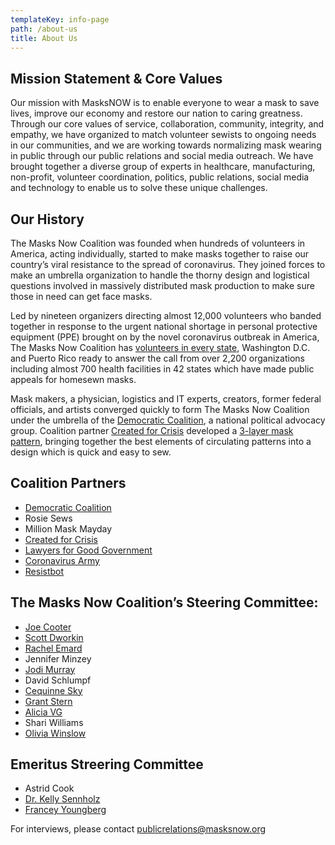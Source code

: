 ```yaml
---
templateKey: info-page
path: /about-us
title: About Us
---
```

## Mission Statement & Core Values

Our mission with MasksNOW is to enable everyone to wear a mask to save lives, improve our economy and restore our nation to caring greatness.  Through our core values of service, collaboration, community, integrity, and empathy, we have organized to match volunteer sewists to ongoing needs in our communities, and we are working towards normalizing mask wearing in public through our public relations and social media outreach.  We have brought together a diverse group of experts in healthcare, manufacturing, non-profit, volunteer coordination, politics, public relations, social media and technology to enable us to solve these unique challenges.

## Our History

The Masks Now Coalition was founded when hundreds of volunteers in America, acting individually, started to make masks together to raise our country’s viral resistance to the spread of coronavirus. They joined forces to make an umbrella organization to handle the thorny design and logistical questions involved in massively distributed mask production to make sure those in need can get face masks.

Led by nineteen organizers directing almost 12,000 volunteers who banded together in response to the urgent national shortage in personal protective equipment (PPE) brought on by the novel coronavirus outbreak in America, The Masks Now Coalition has [volunteers in every state](https://masksnow.org/groups-directory), Washington D.C. and Puerto Rico ready to answer the call from over 2,200 organizations including almost 700 health facilities in 42 states which have made public appeals for homesewn masks.

Mask makers, a physician, logistics and IT experts, creators, former federal officials, and artists converged quickly to form The Masks Now Coalition under the umbrella of the [Democratic Coalition](https://www.democraticcoalition.org/), a national political advocacy group. Coalition partner [Created for Crisis](https://www.createdforcrisis.org/) developed a [3-layer mask pattern](https://masksnow.org/patterns/3-layer-pattern/), bringing together the best elements of circulating patterns into a design which is quick and easy to sew.

## Coalition Partners

* [Democratic Coalition](https://www.democraticcoalition.org/)
* Rosie Sews
* Million Mask Mayday
* [Created for Crisis](https://www.createdforcrisis.org/)
* [Lawyers for Good Government](https://www.lawyersforgoodgovernment.org/)
* [Coronavirus Army](https://coronavirusarmy.org/)
* [Resistbot](https://resist.bot/)

## The Masks Now Coalition’s Steering Committee:

* [Joe Cooter](mailto:joe@masksnow.org)
* [Scott Dworkin](mailto:scott@masksnow.org)
* [Rachel Emard](mailto:rachel@masksnow.org)  
* Jennifer Minzey
* [Jodi Murray](mailto:jodimurray@masksnow.org)
* David Schlumpf
* [Cequinne Sky](mailto:cequinne@masksnow.org)
* [Grant Stern](mailto:grantstern@masksnow.org)
* [Alicia VG](mailto:graphicdesign@masksnow.org)
* Shari Williams
* [Olivia Winslow](mailto:oliviawinslow@masksnow.org)

## Emeritus Streering Committee

* Astrid Cook
* [Dr. Kelly Sennholz](mailto:DrSennholz@masksnow.org)
* [Francey Youngberg](mailto:francey.youngberg@masksnow.org)

For interviews, please contact [publicrelations@masksnow.org](mailto:publicrelations@masksnow.org)